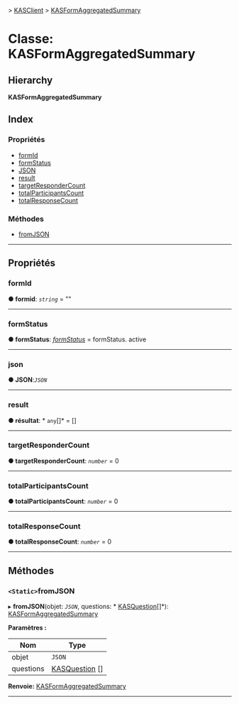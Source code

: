 [](../README.md) > [KASClient](../modules/kasclient.md) > [KASFormAggregatedSummary](../classes/kasclient.kasformaggregatedsummary.md)

# <a name="class-kasformaggregatedsummary"></a>Classe: KASFormAggregatedSummary

## <a name="hierarchy"></a>Hierarchy

**KASFormAggregatedSummary**

## <a name="index"></a>Index

### <a name="properties"></a>Propriétés

* [formId](kasclient.kasformaggregatedsummary.md#formid)
* [formStatus](kasclient.kasformaggregatedsummary.md#formstatus)
* [JSON](kasclient.kasformaggregatedsummary.md#json)
* [result](kasclient.kasformaggregatedsummary.md#result)
* [targetResponderCount](kasclient.kasformaggregatedsummary.md#targetrespondercount)
* [totalParticipantsCount](kasclient.kasformaggregatedsummary.md#totalparticipantscount)
* [totalResponseCount](kasclient.kasformaggregatedsummary.md#totalresponsecount)
### <a name="methods"></a>Méthodes

* [fromJSON](kasclient.kasformaggregatedsummary.md#fromjson)

---

## <a name="properties"></a>Propriétés

<a id="formid"></a>

###  <a name="formid"></a>formId

**● formid**: *`string`* = ""

___

<a id="formstatus"></a>

###  <a name="formstatus"></a>formStatus

**● formStatus**: *[formStatus](../enums/kasclient.formstatus.md)* = formStatus. active

___

<a id="json"></a>

###  <a name="json"></a>json

**● JSON**:*`JSON`*

___

<a id="result"></a>

###  <a name="result"></a>result

**● résultat**: * `any`[]* = []

___

<a id="targetrespondercount"></a>

###  <a name="targetrespondercount"></a>targetResponderCount

**● targetResponderCount**: *`number`* = 0

___

<a id="totalparticipantscount"></a>

###  <a name="totalparticipantscount"></a>totalParticipantsCount

**● totalParticipantsCount**: *`number`* = 0

___

<a id="totalresponsecount"></a>

###  <a name="totalresponsecount"></a>totalResponseCount

**● totalResponseCount**: *`number`* = 0

___

## <a name="methods"></a>Méthodes

<a id="fromjson"></a>

### <a name="static-fromjson"></a>`<Static>`fromJSON

▸ **fromJSON**(objet: *`JSON`*, questions: * [KASQuestion](kasclient.kasquestion.md)[]*): [KASFormAggregatedSummary](kasclient.kasformaggregatedsummary.md)

**Paramètres :**

| Nom | Type |
| ------ | ------ |
| objet | `JSON` |
| questions | [KASQuestion](kasclient.kasquestion.md) [] |

**Renvoie:** [KASFormAggregatedSummary](kasclient.kasformaggregatedsummary.md)

___

